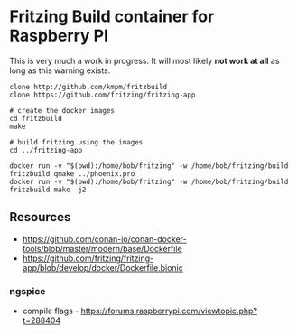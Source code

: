 # Fritzing Build container for Raspberry PI
This is very much a work in progress. 
It will most likely __not work at all__ as long as this warning exists.

```shell
clone http://github.com/kmpm/fritzbuild
clone https://github.com/fritzing/fritzing-app

# create the docker images
cd fritzbuild
make

# build fritzing using the images
cd ../fritzing-app

docker run -v "$(pwd):/home/bob/fritzing" -w /home/bob/fritzing/build fritzbuild qmake ../phoenix.pro
docker run -v "$(pwd):/home/bob/fritzing" -w /home/bob/fritzing/build fritzbuild make -j2
```


## Resources
- https://github.com/conan-io/conan-docker-tools/blob/master/modern/base/Dockerfile
- https://github.com/fritzing/fritzing-app/blob/develop/docker/Dockerfile.bionic


### ngspice
- compile flags - https://forums.raspberrypi.com/viewtopic.php?t=288404